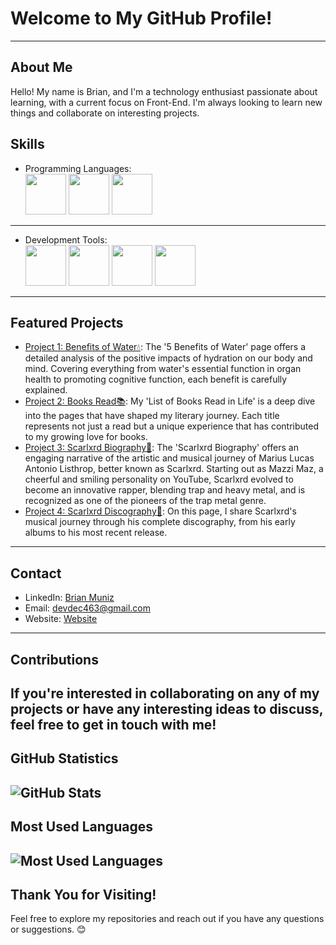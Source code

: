 # Welcome to My GitHub Profile!
---

## About Me
Hello! My name is Brian, and I'm a technology enthusiast passionate about learning, with a current focus on Front-End. I'm always looking to learn new things and collaborate on interesting projects.

## Skills
- Programming Languages: <br>
<img src="https://cdn.jsdelivr.net/gh/devicons/devicon@latest/icons/html5/html5-original.svg" height="65px" width="65" /> <img src="https://cdn.jsdelivr.net/gh/devicons/devicon@latest/icons/css3/css3-original.svg" height="65px" width="65" />  <img src="https://cdn.jsdelivr.net/gh/devicons/devicon@latest/icons/javascript/javascript-original.svg" height="65px" width="65"/>
---

- Development Tools: <br>
<img src="https://cdn.jsdelivr.net/gh/devicons/devicon@latest/icons/git/git-plain.svg" height="65px" width="65" /> <img src="https://cdn.jsdelivr.net/gh/devicons/devicon@latest/icons/github/github-original.svg" height="65px" width="65" /> <img src="https://cdn.jsdelivr.net/gh/devicons/devicon@latest/icons/vscode/vscode-original.svg" height="65px" width="65" /> <img src="https://cdn.jsdelivr.net/gh/devicons/devicon@latest/icons/vercel/vercel-original.svg" height="65px" width="65" />
---

## Featured Projects
- [Project 1: Benefits of Water💧](https://devdecfalter.github.io/Projetos/beneficios-da-agua/index.html): The '5 Benefits of Water' page offers a detailed analysis of the positive impacts of hydration on our body and mind. Covering everything from water's essential function in organ health to promoting cognitive function, each benefit is carefully explained.
- [Project 2: Books Read📚](https://devdecfalter.github.io/Projetos/livros-lidos/index.html): My 'List of Books Read in Life' is a deep dive into the pages that have shaped my literary journey. Each title represents not just a read but a unique experience that has contributed to my growing love for books.
- [Project 3: Scarlxrd Biography📝](https://devdecfalter.github.io/Projetos/bio-scar/index.html): The 'Scarlxrd Biography' offers an engaging narrative of the artistic and musical journey of Marius Lucas Antonio Listhrop, better known as Scarlxrd. Starting out as Mazzi Maz, a cheerful and smiling personality on YouTube, Scarlxrd evolved to become an innovative rapper, blending trap and heavy metal, and is recognized as one of the pioneers of the trap metal genre.
- [Project 4: Scarlxrd Discography📝](https://devdecfalter.github.io/Projetos/discografia-scar/index.html): On this page, I share Scarlxrd's musical journey through his complete discography, from his early albums to his most recent release.
---

## Contact
- LinkedIn: [Brian Muniz](https://www.linkedin.com/in/brian-muniz-silveira-220367297/)
- Email: [devdec463@gmail.com](mailto:devdec463@gmail.com)
- Website: [Website](https://devdecfalter.github.io/Projetos/)
---

## Contributions
If you're interested in collaborating on any of my projects or have any interesting ideas to discuss, feel free to get in touch with me!
---

## GitHub Statistics
![GitHub Stats](https://github-readme-stats.vercel.app/api?username=devdecfalter&show_icons=true)
---

## Most Used Languages
![Most Used Languages](https://github-readme-stats.vercel.app/api/top-langs/?username=devdecfalter&layout=compact)
---

## Thank You for Visiting!
Feel free to explore my repositories and reach out if you have any questions or suggestions. 😊
